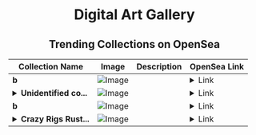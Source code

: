 <div align="center">

# Digital Art Gallery

## Trending Collections on OpenSea

| Collection Name                       | Image                                                                                     | Description                       | OpenSea Link                                                                                          |
|---------------------------------------|-------------------------------------------------------------------------------------------|-----------------------------------|--------------------------------------------------------------------------------------------------------|
| **b** | ![Image](https://i.seadn.io/s/raw/files/184e879e8a72d766d5e53fa9cfa29237.jpg?w=500&auto=format?w=200&auto=format) |  | <details><summary>Link</summary>[b](https://opensea.io/collection/b-11664)</details> |
| **<details><summary>Unidentified co...</summary>Unidentified contract 57c5e96b-d81f-411c-b3a3-31885d4f7035</details>** | ![Image](https://i.seadn.io/s/raw/files/a837708742ad8afcb35eb60ba787976d.jpg?w=500&auto=format?w=200&auto=format) |  | <details><summary>Link</summary>[Unidentified contract 57c5e96b-d81f-411c-b3a3-31885d4f7035](https://opensea.io/collection/unidentified-contract-57c5e96b-d81f-411c-b3a3-3188)</details> |
| **b** | ![Image](https://i.seadn.io/s/raw/files/d2444d4a22b8d7f8f8604e9029550488.jpg?w=500&auto=format?w=200&auto=format) |  | <details><summary>Link</summary>[b](https://opensea.io/collection/b-11663)</details> |
| **<details><summary>Crazy Rigs Rust...</summary>Crazy Rigs Rustic Rig</details>** | ![Image](https://i.seadn.io/s/raw/files/3e3f06739299f77b7a68008d9f242bcc.png?w=500&auto=format?w=200&auto=format) |  | <details><summary>Link</summary>[Crazy Rigs Rustic Rig](https://opensea.io/collection/crazy-rigs-rustic-rig)</details> |

</div>